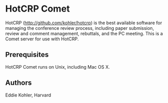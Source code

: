HotCRP Comet
============

HotCRP (http://github.com/kohler/hotcrp) is the best available
software for managing the conference review process, including
paper submission, review and comment management, rebuttals, and
the PC meeting. This is a Comet server for use with HotCRP.

Prerequisites
-------------

HotCRP Comet runs on Unix, including Mac OS X.

Authors
-------

Eddie Kohler, Harvard
